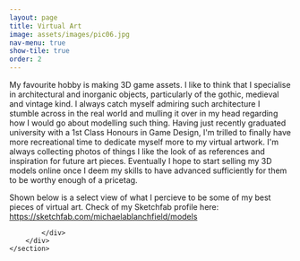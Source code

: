 ```yaml
---
layout: page
title: Virtual Art
image: assets/images/pic06.jpg
nav-menu: true
show-tile: true
order: 2
---
```


<!-- Main -->
<div id="main">


<!-- One -->
<section id="one">
	<div class="inner">
		<p>
		My favourite hobby is making 3D game assets. I like to think that I specialise in architectural and inorganic objects, particularly of the gothic, medieval and vintage kind. I always catch myself admiring such architecture I stumble across in the real world and mulling it over in my head regarding how I would go about modelling such thing. Having just recently graduated university with a 1st Class Honours in Game Design, I'm trilled to finally have more recreational time to dedicate myself more to my virtual artwork. I'm always collecting photos of things I like the look of as references and inspiration for future art pieces. Eventually I hope to start selling my 3D models online once I deem my skills to have advanced sufficiently for them to be worthy enough of a pricetag.
		</p>
		<p>
		Shown below is a select view of what I percieve to be some of my best pieces of virtual art. Check of my Sketchfab profile here: <a href="https://sketchfab.com/michaelablanchfield/models">https://sketchfab.com/michaelablanchfield/models</a>
		</p>
	</div>
</section>

<!-- Two -->
<section id="two" class="spotlights">
	<section>
		<div class="content">
			<div class="inner">
				
				
				
			</div>
		</div>
	</section>	
</section>
</div>




